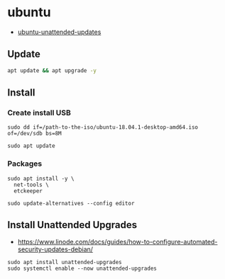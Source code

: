 # ubuntu

- [ubuntu-unattended-updates](../../../../public/docs/ubuntu-unattended-updates.md)

## Update

```bash
apt update && apt upgrade -y
```

## Install

### Create install USB

    sudo dd if=/path-to-the-iso/ubuntu-18.04.1-desktop-amd64.iso of=/dev/sdb bs=8M

    sudo apt update

### Packages

    sudo apt install -y \
      net-tools \
      etckeeper 

    sudo update-alternatives --config editor

## Install Unattended Upgrades

- https://www.linode.com/docs/guides/how-to-configure-automated-security-updates-debian/
```
sudo apt install unattended-upgrades
sudo systemctl enable --now unattended-upgrades
```
